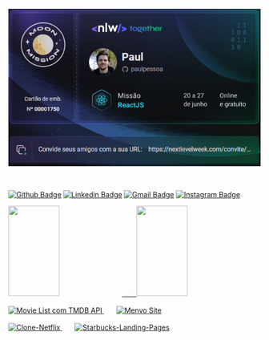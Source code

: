 <!--
**paulpessoa/paulpessoa** is a ✨ _special_ ✨ repository &ensp;&ensp;&ensp;because its `README.md` (this file) appears on your GitHub profile.
Here are some ideas to get you started:
-->

[<img src="https://github.com/paulpessoa/paulpessoa/blob/main/invite-rockeatseat.PNG">](https://nextlevelweek.com/convite/paulpessoa)

<div style="display: inline_block"><br>
  
  [![Github Badge](https://img.shields.io/badge/-Github-000?style=flat-square&logo=Github&logoColor=white&link=https://github.com/paulpessoa)](https://github.com/paulpessoa)
[![Linkedin Badge](https://img.shields.io/badge/-LinkedIn-blue?style=flat-square&logo=Linkedin&logoColor=white&link=https://www.linkedin.com/in/paulmspessoa//)](https://www.linkedin.com/in/paulmspessoa/)
[![Gmail Badge](https://img.shields.io/badge/-Gmail-c14438?style=flat-square&logo=Gmail&logoColor=white&link=mailto:paulmspessoa@gmail.com)](mailto:paulmspessoa@gmail.com)
[![Instagram Badge](https://img.shields.io/badge/-Instagram-C13584?style=flat-square&labelColor=C13584&logo=instagram&logoColor=white&link=https://www.instagram.com/paulmspessoa/)](https://www.instagram.com/paulmspessoa/)
</div>
<div>
  <a href="https://www.linkedin.com/in/paulmspessoa" target="blank">
    <img height="180em" width="45%" src="https://github-readme-stats.vercel.app/api?username=paulpessoa&show_icons=true&theme=dracula&include_all_commits=true&count_private=true"/>
   &ensp;&ensp;&ensp; <img height="180em" width="45%" src="https://github-readme-stats.vercel.app/api/top-langs/?username=paulpessoa&layout=compact&langs_count=16&theme=dracula"/>
  </a>
</div>
<br>
<div align="left" width="100%">
  <a href="https://paulpessoa.github.io/MovieList/">
    <img  width="45%" src="https://github-readme-stats.vercel.app/api/pin/?username=paulpessoa&repo=MovieList&theme=tokyonight" alt="Movie List com TMDB API"/>
  </a>&ensp;&ensp;&ensp;
  <a href="https://menvo-br.github.io/website/">
    <img  width="45%"  src="https://github-readme-stats.vercel.app/api/pin/?username=menvo-br&repo=website&theme=tokyonight" alt="Menvo Site"/>
  </a>
</div><br>  
  <div align="left" width="100%">
  <a href="https://paulpessoa.github.io/Clone-Netflix/">
    <img  width="45%" src="https://github-readme-stats.vercel.app/api/pin/?username=paulpessoa&repo=Clone-Netflix&theme=tokyonight" alt="Clone-Netflix"/>
  </a>&ensp;&ensp;&ensp;
  <a href="https://paulpessoa.github.io/Starbucks-Landing-Page/">
    <img  width="45%"  src="https://github-readme-stats.vercel.app/api/pin/?username=paulpessoa&repo=starbucks-landing-page&theme=tokyonight" alt="Starbucks-Landing-Pages"/>
  </a>
</div>
